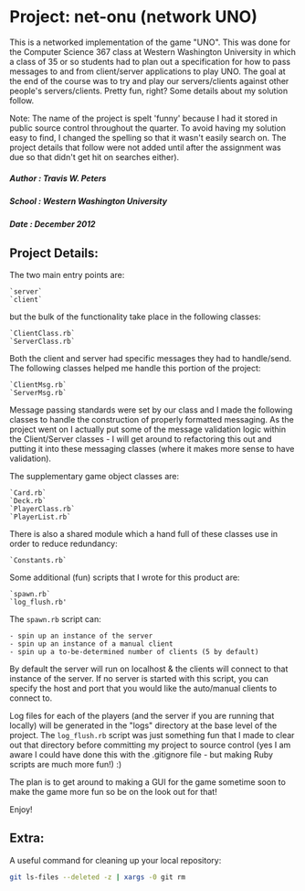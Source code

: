 # Project: net-onu (network UNO)

This is a networked implementation of the game "UNO". 
This was done for the Computer Science 367 class at Western Washington University in which a class of 35 or so students 
had to plan out a specification for how to pass messages to and from client/server applications to play UNO. 
The goal at the end of the course was to try and play our servers/clients against other people's servers/clients. 
Pretty fun, right? Some details about my solution follow.
  
Note: The name of the project is spelt 'funny' because I had it stored in public source control throughout the quarter. 
To avoid having my solution easy to find, I changed the spelling so that it wasn't easily search on. 
The project details that follow were not added until after the assignment was due so that didn't get hit on searches either). 

##### Author : Travis W. Peters
##### School : Western Washington University
##### Date   : December 2012

## Project Details:

The two main entry points are:

    `server`
    `client`

but the bulk of the functionality take place in the following classes:

    `ClientClass.rb`
    `ServerClass.rb`

Both the client and server had specific messages they had to handle/send.
The following classes helped me handle this portion of the project:

    `ClientMsg.rb`
    `ServerMsg.rb`
    
Message passing standards were set by our class and I made the following
classes to handle the construction of properly formatted messaging. As
the project went on I actually put some of the message validation logic
within the Client/Server classes - I will get around to refactoring this
out and putting it into these messaging classes (where it makes more sense
to have validation).

The supplementary game object classes are:
    
    `Card.rb`
    `Deck.rb`
    `PlayerClass.rb`
    `PlayerList.rb`
    
There is also a shared module which a hand full of these classes
use in order to reduce redundancy:

    `Constants.rb`

Some additional (fun) scripts that I wrote for this product are:

    `spawn.rb`
    `log_flush.rb'

The `spawn.rb` script can:

    - spin up an instance of the server
    - spin up an instance of a manual client
    - spin up a to-be-determined number of clients (5 by default)

By default the server will run on localhost & the clients will connect to 
that instance of the server. If no server is started with this script, you
can specify the host and port that you would like the auto/manual clients to
connect to. 

Log files for each of the players (and the server if you are running that
locally) will be generated in the "logs" directory at the base level of
the project. The `log_flush.rb` script was just something fun that I made
to clear out that directory before committing my project to source control
(yes I am aware I could have done this with the .gitignore file - but making
Ruby scripts are much more fun!) :)

The plan is to get around to making a GUI for the game sometime soon to make
the game more fun so be on the look out for that!

Enjoy!

## Extra:

A useful command for cleaning up your local repository:

```bash
git ls-files --deleted -z | xargs -0 git rm
```
